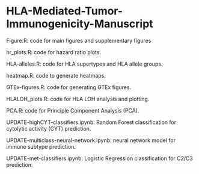 # HLA-Mediated-Tumor-Immunogenicity-Manuscript
Figure.R: code for main figures and supplementary figures

hr_plots.R: code for hazard ratio plots.

HLA-alleles.R: code for HLA supertypes and HLA allele groups.

heatmap.R: code to generate heatmaps.

GTEx-figures.R: code for generating GTEx figures. 

HLALOH_plots.R: code for HLA LOH analysis and plotting.

PCA.R: code for Principle Component Analysis (PCA). 

UPDATE-highCYT-classifiers.ipynb: Random Forest classification for cytolytic activity (CYT) prediction.

UPDATE-multiclass-neural-network.ipynb: neural network model for immune subtype prediction.

UPDATE-met-classifiers.ipynb: Logistic Regression classification for C2/C3 prediction.
